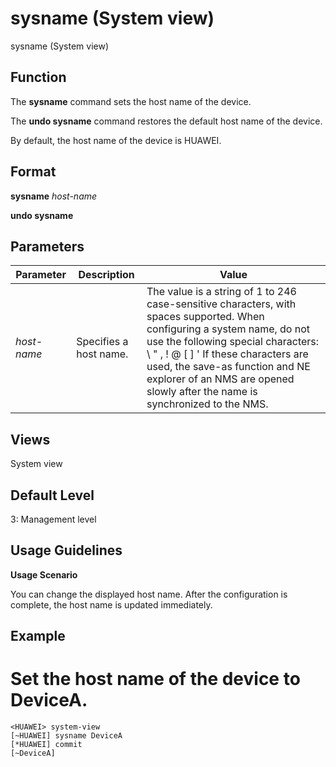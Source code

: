 sysname (System view)
=====================

sysname (System view)

Function
--------



The **sysname** command sets the host name of the device.

The **undo sysname** command restores the default host name of the device.



By default, the host name of the device is HUAWEI.


Format
------

**sysname** *host-name*

**undo sysname**


Parameters
----------

| Parameter | Description | Value |
| --- | --- | --- |
| *host-name* | Specifies a host name. | The value is a string of 1 to 246 case-sensitive characters, with spaces supported.  When configuring a system name, do not use the following special characters: \ " , ! @ [ ] ' If these characters are used, the save-as function and NE explorer of an NMS are opened slowly after the name is synchronized to the NMS. |



Views
-----

System view


Default Level
-------------

3: Management level


Usage Guidelines
----------------

**Usage Scenario**

You can change the displayed host name. After the configuration is complete, the host name is updated immediately.


Example
-------

# Set the host name of the device to DeviceA.
```
<HUAWEI> system-view
[~HUAWEI] sysname DeviceA
[*HUAWEI] commit
[~DeviceA]

```